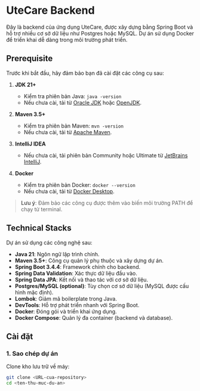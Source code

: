 # UteCare Backend

Đây là backend của ứng dụng UteCare, được xây dựng bằng Spring Boot và hỗ trợ nhiều cơ sở dữ liệu như Postgres hoặc MySQL. Dự án sử dụng Docker để triển khai dễ dàng trong môi trường phát triển.

## Prerequisite

Trước khi bắt đầu, hãy đảm bảo bạn đã cài đặt các công cụ sau:

1. **JDK 21+**
    - Kiểm tra phiên bản Java: `java -version`
    - Nếu chưa cài, tải từ [Oracle JDK](https://www.oracle.com/java/technologies/javase/jdk21-archive-downloads.html) hoặc [OpenJDK](https://adoptium.net/).

2. **Maven 3.5+**
    - Kiểm tra phiên bản Maven: `mvn -version`
    - Nếu chưa cài, tải từ [Apache Maven](https://maven.apache.org/download.cgi).

3. **IntelliJ IDEA**
    - Nếu chưa cài, tải phiên bản Community hoặc Ultimate từ [JetBrains IntelliJ](https://www.jetbrains.com/idea/download/).

4. **Docker**
    - Kiểm tra phiên bản Docker: `docker --version`
    - Nếu chưa cài, tải từ [Docker Desktop](https://www.docker.com/products/docker-desktop/).

> **Lưu ý**: Đảm bảo các công cụ được thêm vào biến môi trường PATH để chạy từ terminal.

## Technical Stacks

Dự án sử dụng các công nghệ sau:

- **Java 21**: Ngôn ngữ lập trình chính.
- **Maven 3.5+**: Công cụ quản lý phụ thuộc và xây dựng dự án.
- **Spring Boot 3.4.4**: Framework chính cho backend.
- **Spring Data Validation**: Xác thực dữ liệu đầu vào.
- **Spring Data JPA**: Kết nối và thao tác với cơ sở dữ liệu.
- **Postgres/MySQL (optional)**: Tùy chọn cơ sở dữ liệu (MySQL được cấu hình mặc định).
- **Lombok**: Giảm mã boilerplate trong Java.
- **DevTools**: Hỗ trợ phát triển nhanh với Spring Boot.
- **Docker**: Đóng gói và triển khai ứng dụng.
- **Docker Compose**: Quản lý đa container (backend và database).

## Cài đặt

### 1. Sao chép dự án
Clone kho lưu trữ về máy:
```bash
git clone <URL-cua-repository>
cd <ten-thu-muc-du-an>

